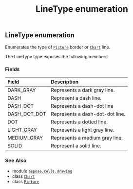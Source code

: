﻿---
title: LineType enumeration
second_title: Aspose.Cells for Python via .NET API References
description: 
type: docs
weight: 940
url: /aspose.cells.drawing/linetype/
is_root: false
---

## LineType enumeration

Enumerates the type of [`Picture`](/cells/python-net/aspose.cells.drawing/picture) border or [`Chart`](/cells/python-net/aspose.cells.charts/chart) line.



The LineType type exposes the following members:

### Fields
| Field | Description |
| :- | :- |
| DARK_GRAY | Represents a dark gray line. |
| DASH | Represent a dash line. |
| DASH_DOT | Represents a dash-dot line |
| DASH_DOT_DOT | Represents a dash-dot-dot line. |
| DOT | Represents a dotted line. |
| LIGHT_GRAY | Represents a light gray line. |
| MEDIUM_GRAY | Represents a medium gray line. |
| SOLID | Represent a solid line. |



### See Also
* module [`aspose.cells.drawing`](..)
* class [`Chart`](/cells/python-net/aspose.cells.charts/chart)
* class [`Picture`](/cells/python-net/aspose.cells.drawing/picture)
